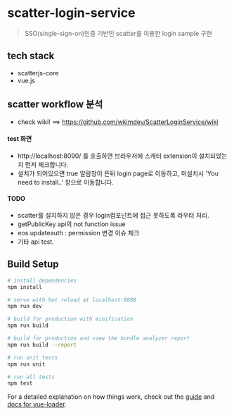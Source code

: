 # scatter-login-service

> SSO(single-sign-on)인증 기반인 scatter를 이용한 login sample 구현

## tech stack

- scatterjs-core
- vue.js

## scatter workflow 분석
- check wiki! ==> https://github.com/wkimdev/ScatterLoginService/wiki

#### test 화면

- http://localhost:8090/ 를 호출하면 브라우저에 스캐터 extension이 설치되었는지 먼저 체크합니다.
- 설치가 되어있으면 true 알람창이 뜬뒤 login page로 이동하고, 미설치시 'You need to install..' 창으로 이동합니다.

#### TODO

- scatter를 설치하지 않은 경우 login컴포넌트에 접근 못하도록 라우터 처리.
- getPublicKey api의 not function issue
- eos.updateauth : permission 변경 이슈 체크
- 기타 api test.

## Build Setup

```bash
# install dependencies
npm install

# serve with hot reload at localhost:8080
npm run dev

# build for production with minification
npm run build

# build for production and view the bundle analyzer report
npm run build --report

# run unit tests
npm run unit

# run all tests
npm test
```

For a detailed explanation on how things work, check out the [guide](http://vuejs-templates.github.io/webpack/) and [docs for vue-loader](http://vuejs.github.io/vue-loader).
